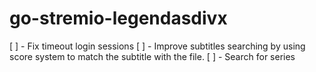# go-stremio-legendasdivx

[ ] - Fix timeout login sessions
[ ] - Improve subtitles searching by using score system to match the subtitle with the file.
[ ] - Search for series
